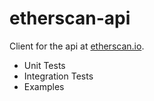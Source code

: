 # etherscan-api 

Client for the api at [etherscan.io](https://etherscan.io/api). 

* Unit Tests
* Integration Tests
* Examples


